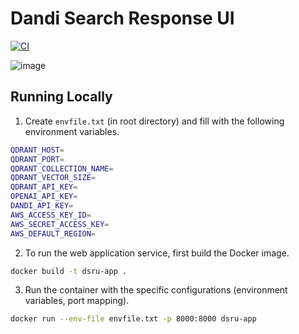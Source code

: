 # Dandi Search Response UI

[![CI](https://github.com/jamino30/dandi-search-response-ui/actions/workflows/docker-image.yml/badge.svg)](https://github.com/jamino30/dandi-search-response-ui/actions/workflows/docker-image.yml)

![image](media/ui-demo.gif)

## Running Locally

1. Create ```envfile.txt``` (in root directory) and fill with the following environment variables.
```bash
QDRANT_HOST=
QDRANT_PORT=
QDRANT_COLLECTION_NAME=
QDRANT_VECTOR_SIZE=
QDRANT_API_KEY=
OPENAI_API_KEY=
DANDI_API_KEY=
AWS_ACCESS_KEY_ID=
AWS_SECRET_ACCESS_KEY=
AWS_DEFAULT_REGION=
```

2. To run the web application service, first build the Docker image.

```bash
docker build -t dsru-app .
```

3. Run the container with the specific configurations (environment variables, port mapping).

```bash
docker run --env-file envfile.txt -p 8000:8000 dsru-app
```
